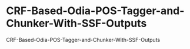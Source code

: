 # CRF-Based-Odia-POS-Tagger-and-Chunker-With-SSF-Outputs
CRF-Based-Odia-POS-Tagger-and-Chunker-With-SSF-Outputs
